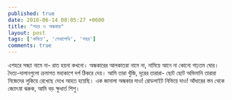 ```yaml
---
published: true
date: 2016-06-14 08:05:27 +0600
title: "শহর ও অন্ধকার"
layout: post
tags: ['কবিতা', 'লেখালেখি', 'শহর']
comments: true
---
```

এশহরে সন্ধ্যা নামে না-
রাত হয়না কখনো।
অন্ধকারের আলকাতরা নামে না,
নামিয়ে আনে না কোনো গাঢ়তম ঘোর।
দৈত্য-দালানগুলো ক্রমাগত মহাকাশে দর্প ঠিকরে দেয়।
আমি তারা খুঁজি, দূরের তারারা-
ছোট ছোট অভিমানি তারারা
নিজেদের লুকিয়ে রেখেছে দেখে আহত হয়েছি।
এক জানালা অন্ধকার দাও!
রোডলাইট নিভিয়ে দাও!
আঁধারের স্তন থেকে জ্যোৎস্না ঝরুক,
আমি বড় ক্ষুধার্ত শিশু।
